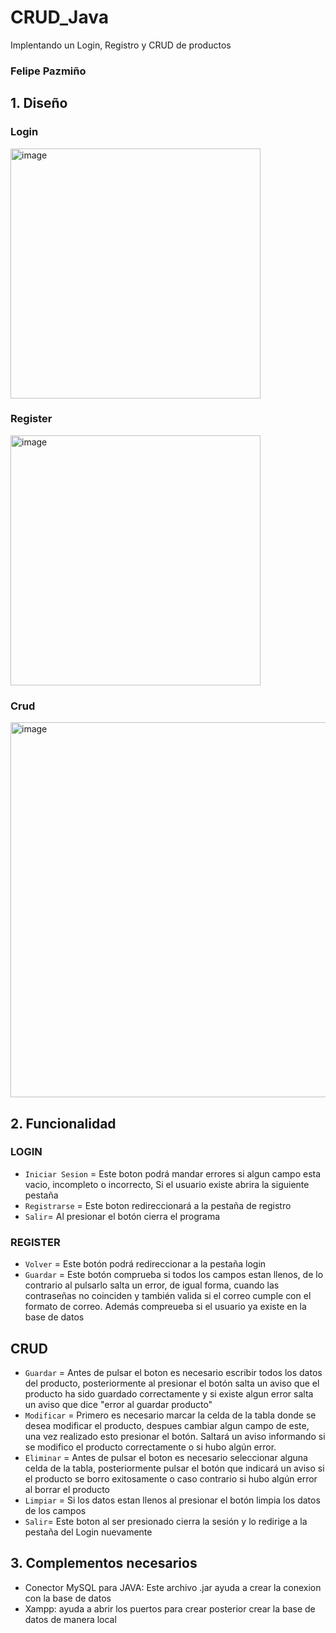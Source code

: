 # CRUD_Java
Implentando un Login, Registro y CRUD de productos

### Felipe Pazmiño

## 1. Diseño

### Login

 <img width="400" alt="image" src="https://user-images.githubusercontent.com/85601974/184511242-1365abb8-28df-4074-8598-ba47d58e7c64.png">
 
 ### Register

 <img width="400" alt="image" src="https://user-images.githubusercontent.com/85601974/184511269-de6178af-b48f-49d5-aac5-a5694f842ee4.png">
 
### Crud

 <img width="600" alt="image" src="https://user-images.githubusercontent.com/85601974/184511296-51f18ce7-074d-4f28-bb6a-8f0cb2d42693.png">

## 2. Funcionalidad

### LOGIN 
+ `Iniciar Sesion` = Este boton podrá mandar errores si algun campo esta vacio, incompleto o incorrecto, Si el usuario existe abrira la siguiente pestaña
+ `Registrarse` =  Este boton redireccionará a la pestaña de registro
+ `Salir`= Al presionar el botón cierra el programa
### REGISTER
+ `Volver` = Este botón podrá redireccionar a la pestaña login
+ `Guardar` = Este botón comprueba si todos los campos estan llenos, de lo contrario al pulsarlo salta un error, de igual forma, cuando las contraseñas no coinciden y también valida si el correo cumple con el formato de correo. Además compreueba si el usuario ya existe en la base de datos
## CRUD
+ `Guardar` = Antes de pulsar el boton es necesario escribir todos los datos del producto, posteriormente al presionar el botón salta un aviso que el producto ha sido guardado correctamente y si existe algun error salta un aviso que dice "error al guardar producto"
+ `Modificar` = Primero es necesario marcar la celda de la tabla donde se desea modificar el producto, despues cambiar algun campo de este, una vez realizado esto presionar el botón. Saltará un aviso informando si se modifico el producto correctamente o si hubo algún error.
+ `Eliminar` = Antes de pulsar el boton es necesario seleccionar alguna celda de la tabla, posteriormente pulsar el botón que indicará un aviso si el producto se borro exitosamente o caso contrario si hubo algún error al borrar el producto
+ `Limpiar` = Si los datos estan llenos al presionar el botón limpia los datos de los campos
+ `Salir`= Este boton al ser presionado cierra la sesión y lo redirige a la pestaña del Login nuevamente

## 3. Complementos necesarios

+ Conector MySQL para JAVA: Este archivo .jar ayuda a crear la conexion con la base de datos
+ Xampp: ayuda a abrir los puertos para crear posterior crear la base de datos de manera local
